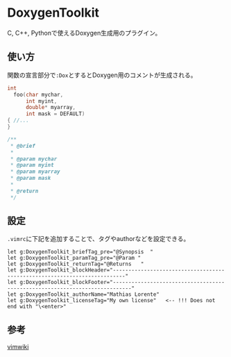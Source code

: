 # DoxygenToolkit
C, C++, Pythonで使えるDoxygen生成用のプラグイン。

## 使い方
関数の宣言部分で`:Dox`とするとDoxygen用のコメントが生成される。
```cpp
int
  foo(char mychar,
      int myint,
      double* myarray,
      int mask = DEFAULT)
{ //...
}
```

```cpp
/**
 * @brief
 *
 * @param mychar
 * @param myint
 * @param myarray
 * @param mask
 *
 * @return
 */
```

## 設定
`.vimrc`に下記を追加することで、タグやauthorなどを設定できる。
```
let g:DoxygenToolkit_briefTag_pre="@Synopsis  "
let g:DoxygenToolkit_paramTag_pre="@Param "
let g:DoxygenToolkit_returnTag="@Returns   "
let g:DoxygenToolkit_blockHeader="--------------------------------------------------------------------------"
let g:DoxygenToolkit_blockFooter="----------------------------------------------------------------------------"
let g:DoxygenToolkit_authorName="Mathias Lorente"
let g:DoxygenToolkit_licenseTag="My own license"   <-- !!! Does not end with "\<enter>"
```

## 参考
[vimwiki](http://vimwiki.net/?tips%2F18)

